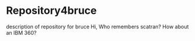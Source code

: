# Repository4bruce
description of repository for bruce
Hi,
Who remembers scatran? How about an IBM 360?
